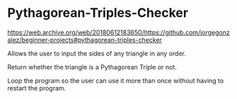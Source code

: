 # Pythagorean-Triples-Checker

https://web.archive.org/web/20180612183650/https://github.com/jorgegonzalez/beginner-projects#pythagorean-triples-checker

Allows the user to input the sides of any triangle in any order.

Return whether the triangle is a Pythagorean Triple or not.

Loop the program so the user can use it more than once without having to restart the program.
